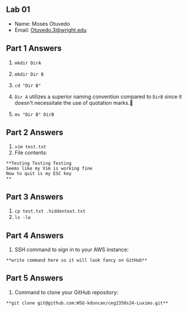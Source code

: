 ## Lab 01

- Name: Moses Otuvedo
- Email: Otuvedo.3@wright.edu

## Part 1 Answers

1. `mkdir DirA`

2. `mkdir Dir B`

3. `cd "Dir B"`

4. `Dir A` utilizes a superior naming convention compared to `DirB` since it doesn't necessitate the use of quotation marks.🤔

5. `mv "Dir B" DirB`

## Part 2 Answers

1. `vim test.txt`
2. File contents:

```
**Testing Testing Testing
Seems like my Vim is working fine
Now to quit is my ESC key
**
```

## Part 3 Answers

1. `cp test.txt .hiddentext.txt`
2. `ls -la`

## Part 4 Answers

1. SSH command to sign in to your AWS instance:

```
**write command here so it will look fancy on GitHub**
```

## Part 5 Answers

1. Command to clone your GitHub repository:

```
**git clone git@github.com:WSU-kduncan/ceg2350s24-Luximo.git** 
```